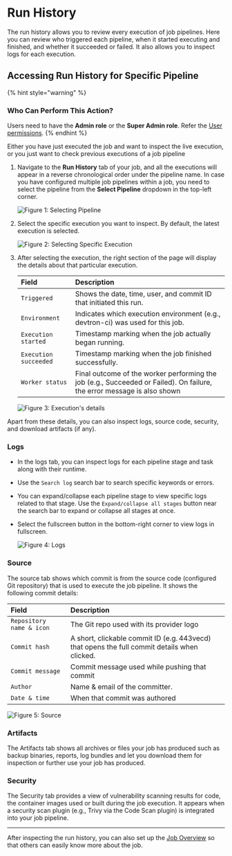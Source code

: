 # Run History

The run history allows you to review every execution of job pipelines. Here you can review who triggered each pipeline, when it started executing and finished, and whether it succeeded or failed. It also allows you to inspect logs for each execution.

## Accessing Run History for Specific Pipeline

{% hint style="warning" %}
### Who Can Perform This Action?
Users need to have the **Admin role** or the **Super Admin role**.
Refer the [User permissions](../global-configurations/authorization/user-access.md#roles-available-for-jobs).
{% endhint %}

Either you have just executed the job and want to inspect the live execution, or you just want to check previous executions of a job pipeline

1. Navigate to the **Run History** tab of your job, and all the executions will appear in a reverse chronological order under the pipeline name. In case you have configured multiple job pipelines within a job, you need to select the pipeline from the **Select Pipeline** dropdown in the top-left corner. 

    ![Figure 1: Selecting Pipeline](https://devtron-public-asset.s3.us-east-2.amazonaws.com/images/create-job/run-history.jpg)

2. Select the specific execution you want to inspect. By default, the latest execution is selected.

    ![Figure 2: Selecting Specific Execution](https://devtron-public-asset.s3.us-east-2.amazonaws.com/images/create-job/run-history-select-execution.jpg)

3. After selecting the execution, the right section of the page will display the details about that particular execution.

    |Field|Description|
    |:---|:---|
    |`Triggered`|Shows the date, time, user, and commit ID that initiated this run.|
    |`Environment`|Indicates which execution environment (e.g., devtron-ci) was used for this job.|
    |`Execution started`|Timestamp marking when the job actually began running.|
    |`Execution succeeded`|Timestamp marking when the job finished successfully.|
    |`Worker status`|Final outcome of the worker performing the job (e.g., Succeeded or Failed). On failure, the error message is also shown|

    ![Figure 3: Execution's details](https://devtron-public-asset.s3.us-east-2.amazonaws.com/images/create-job/run-history-details.jpg)

Apart from these details, you can also inspect logs, source code, security, and download artifacts (if any).

### Logs
 * In the logs tab, you can inspect logs for each pipeline stage and task along with their runtime.
 * Use the `Search log` search bar to search specific keywords or errors.
 * You can expand/collapse each pipeline stage to view specific logs related to that stage. Use the `Expand/collapse all stages` button near the search bar to expand or collapse all stages at once.
 * Select the fullscreen button in the bottom-right corner to view logs in fullscreen.

    ![Figure 4: Logs](https://devtron-public-asset.s3.us-east-2.amazonaws.com/images/create-job/run-history-logs.jpg)

### Source

The source tab shows which commit is from the source code (configured Git repository) that is used to execute the job pipeline. It shows the following commit details:

|Field|Description|
|:---|:---|
|`Repository name & icon` |The Git repo used with its provider logo|
|`Commit hash`|A short, clickable commit ID (e.g. 443vecd) that opens the full commit details when clicked.|
|`Commit message`|Commit message used while pushing that commit|
|`Author`|Name & email of the committer.|
|`Date & time`|When that commit was authored|

![Figure 5: Source](https://devtron-public-asset.s3.us-east-2.amazonaws.com/images/create-job/run-history-source.jpg)

### Artifacts

 The Artifacts tab shows all archives or files your job has produced such as backup binaries, reports, log bundles and let you download them for inspection or further use your job has produced.

### Security

 The Security tab provides a view of vulnerability scanning results for code, the container images used or built during the job execution. It appears when a security scan plugin (e.g., Trivy via the Code Scan plugin) is integrated into your job pipeline.

---

After inspecting the run history, you can also set up the [Job Overview](./overview-job.md) so that others can easily know more about the job.
